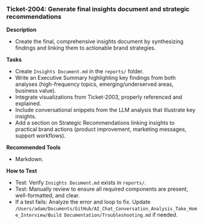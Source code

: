  ### Ticket-2004: Generate final insights document and strategic recommendations

**Description**
- Create the final, comprehensive insights document by synthesizing findings and linking them to actionable brand strategies.

**Tasks**
- Create `Insights Document.md` in the `reports/` folder.
- Write an Executive Summary highlighting key findings from both analyses (high-frequency topics, emerging/underserved areas, business value).
- Integrate visualizations from Ticket-2003, properly referenced and explained.
- Include conversational snippets from the LLM analysis that illustrate key insights.
- Add a section on Strategic Recommendations linking insights to practical brand actions (product improvement, marketing messages, support workflows).

**Recommended Tools**
- Markdown.

**How to Test**
- Test: Verify `Insights Document.md` exists in `reports/`.
- Test: Manually review to ensure all required components are present, well-formatted, and clear.
- If a test fails: Analyze the error and loop to fix. Update `/Users/adam/Documents/GitHub/AI_Chat_Conversation_Analysis_Take_Home_Interview/Build Documentation/Troubleshooting.md` if needed. 